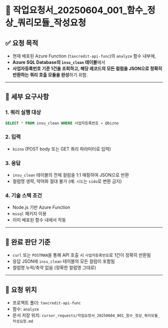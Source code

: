 # 📄 작업요청서_20250604_001_함수_정상_쿼리모듈_작성요청

## ✅ 요청 목적
- 현재 배포된 Azure Function (`taxcredit-api-func`)의 `analyze` 함수 내부에,
- **Azure SQL Database의 `insu_clean` 테이블**에서
- **사업자등록번호 기준 1건을 조회하고, 해당 레코드의 모든 컬럼을 JSON으로 정확히 반환하는 쿼리 호출 모듈을 완성**하기 위함.

---

## 📌 세부 요구사항

### 1. 쿼리 실행 대상
```sql
SELECT * FROM insu_clean WHERE 사업자등록번호 = @bizno
```

### 2. 입력
- `bizno` (POST body 또는 GET 쿼리 파라미터로 입력)

### 3. 응답
- `insu_clean` 테이블의 전체 컬럼을 1:1 매핑하여 JSON으로 반환
- 컬럼명 생략, 약어화 절대 불가 (예: `시도`는 `sido`로 변환 금지)

### 4. 기술 스택 조건
- Node.js 기반 Azure Function
- `mssql` 패키지 이용
- 이미 배포된 함수 내에서 작동

---

## 🎯 완료 판단 기준

- `curl` 또는 `POSTMAN`을 통해 API 호출 시 `사업자등록번호`로 1건이 정확히 반환됨
- 응답 JSON에 `insu_clean` 테이블의 모든 컬럼이 포함됨
- 컬럼명 누락/축약 없음 (정확한 컬럼명 그대로)

---

## 🧱 요청 위치
- 프로젝트 폴더: `taxcredit-api-func`
- 함수: `analyze`
- 문서 저장 위치: `cursor_requests/작업요청서_20250604_001_함수_정상_쿼리모듈_작성요청.md`
